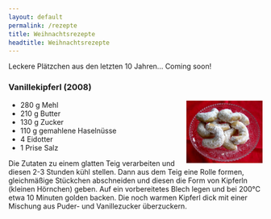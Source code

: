 ```yaml
---
layout: default
permalink: /rezepte
title: Weihnachtsrezepte
headtitle: Weihnachtsrezepte
---
```


Leckere Plätzchen aus den letzten 10 Jahren... Coming soon!

### Vanillekipferl (2008)

<img src="/assets/vanillekipferl.jpg" align="right" width="30%">

- 280 g Mehl
- 210 g Butter
- 130 g Zucker
- 110 g gemahlene Haselnüsse
- 4 Eidotter
- 1 Prise Salz

Die Zutaten zu einem glatten Teig verarbeiten und diesen 2-3 Stunden kühl stellen. Dann aus dem Teig eine Rolle formen, gleichmäßige Stückchen abschneiden und diesen die Form von Kipferln (kleinen Hörnchen) geben. Auf ein vorbereitetes Blech legen und bei 200°C etwa 10 Minuten golden backen. Die noch warmen Kipferl dick mit einer Mischung aus Puder- und Vanillezucker überzuckern.

 